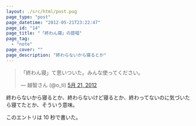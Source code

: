 ```yaml
---
layout: ./src/html/post.pug
page_type: "post"
page_datetime: "2012-05-21T23:22:47"
page_id: "14"
page_title: "「終わん寝」の提唱"
page_tag:
  - "note"
page_cover: ""
page_description: "終わらないから寝るとか"
---
```


<blockquote class="twitter-tweet tw-align-center" lang="ja"><p>「終わん寝」て思いついた。みんな使ってください。</p>&mdash; 越智さん (@o_ti) <a href="https://twitter.com/o_ti/status/204577426532081664" data-datetime="2012-05-21T14:20:34+00:00">5月 21, 2012</a></blockquote>
<script src="//platform.twitter.com/widgets.js" charset="utf-8"></script>

終わらないから寝るとか、終わらないけど寝るとか、終わってないのに気づいたら寝てたとか、そういう意味。

このエントリは 10 秒で書いた。
